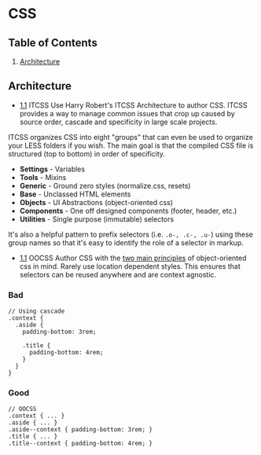 # CSS

## Table of Contents
1. [Architecture](#architecture)

## Architecture
<a name="itcss"></a><a name="1.1"></a>
- [1.1](#itcss) ITCSS
Use Harry Robert's ITCSS Architecture to author CSS. ITCSS provides a way to manage common issues that crop up caused by source order, cascade and specificity in large scale projects.

ITCSS organizes CSS into eight "groups" that can even be used to organize your LESS folders if you wish. The main goal is that the compiled CSS file is structured (top to bottom) in order of specificity.

- **Settings** - Variables
- **Tools** - Mixins
- **Generic** - Ground zero styles (normalize.css, resets)
- **Base** - Unclassed HTML elements
- **Objects** - UI Abstractions (object-oriented css)
- **Components** - One off designed components (footer, header, etc.)
- **Utilities** - Single purpose (immutable) selectors

It's also a helpful pattern to prefix selectors (i.e. `.o-, .c-, .u-`) using these group names so that it's easy to identify the role of a selector in markup.

<a name="oocss"></a><a name="1.2"></a>
- [1.1](#itcss) OOCSS
Author CSS with the [two main principles](https://github.com/stubbornella/oocss/wiki#two-main-principles-of-oocss) of object-oriented css in mind. Rarely use location dependent styles. This ensures that selectors can be reused anywhere and are context agnostic.

### Bad
```less
// Using cascade
.context {
  .aside {
    padding-bottom: 3rem;

    .title {
      padding-bottom: 4rem;
    }
  }
}
```

### Good
```less
// OOCSS
.context { ... }
.aside { ... }
.aside--context { padding-bottom: 3rem; }
.title { ... }
.title--context { padding-bottom: 4rem; }
```
